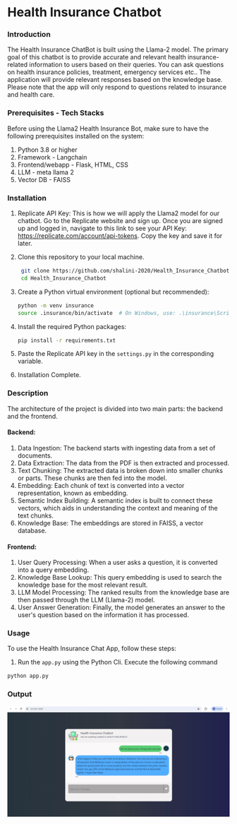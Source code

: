 # Health Insurance Chatbot

### Introduction

The Health Insurance ChatBot is built using the Llama-2 model. The primary goal of this chatbot is to provide accurate and relevant health insurance-related information to users based on their queries. You can ask questions on health insurance policies, treatment, emergency services etc.. The application will provide relevant responses based on the knowledge base. Please note that the app will only respond to questions related to insurance and health care.

### Prerequisites - Tech Stacks

Before using the Llama2 Health Insurance Bot, make sure to have the following prerequisites installed on the system:

1. Python 3.8 or higher
2. Framework - Langchain
3. Frontend/webapp - Flask, HTML, CSS
4. LLM - meta llama 2
5. Vector DB - FAISS

### Installation

1. Replicate API Key: This is how we will apply the Llama2 model for our chatbot. Go to the Replicate website and sign up. Once you are signed up and logged in, navigate to this link to see your API Key:    https://replicate.com/account/api-tokens. Copy the key and save it for later.
   
2. Clone this repository to your local machine.

   ```bash
    git clone https://github.com/shalini-2020/Health_Insurance_Chatbot.git
    cd Health_Insurance_Chatbot
    ```
3. Create a Python virtual environment (optional but recommended):
    ```bash
    python -m venv insurance
    source .insurance/bin/activate  # On Windows, use: .\insurance\Scripts\activate
    ```
4. Install the required Python packages:
    ```bash
    pip install -r requirements.txt
    ```
5. Paste the Replicate API key in the ```settings.py``` in the corresponding variable.

6. Installation Complete.
   
### Description

The architecture of the project is divided into two main parts: the backend and the frontend.

#### Backend:

1. Data Ingestion: The backend starts with ingesting data from a set of documents.
2. Data Extraction: The data from the PDF is then extracted and processed.
3. Text Chunking: The extracted data is broken down into smaller chunks or parts. These chunks are then fed into the model.
4. Embedding: Each chunk of text is converted into a vector representation, known as embedding.
5. Semantic Index Building: A semantic index is built to connect these vectors, which aids in understanding the context and meaning of the text chunks.
6. Knowledge Base: The embeddings are stored in FAISS, a vector database.
   
#### Frontend:

1. User Query Processing: When a user asks a question, it is converted into a query embedding.
2. Knowledge Base Lookup: This query embedding is used to search the knowledge base for the most relevant result.
3. LLM Model Processing: The ranked results from the knowledge base are then passed through the LLM (Llama-2) model.
4. User Answer Generation: Finally, the model generates an answer to the user's question based on the information it has processed.

### Usage

To use the Health Insurance Chat App, follow these steps:

1. Run the ```app.py``` using the Python Cli. Execute the following command
```bash
python app.py
```

### Output

![Health Insurance output](./sample/sample.jpg)


